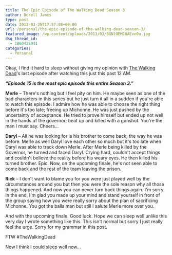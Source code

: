```yaml
---
title: The Epic Episode of The Walking Dead Season 3
author: Dorell James
type: post
date: 2013-03-25T17:57:08+00:00
url: /personal/the-epic-episode-of-the-walking-dead-season-3/
featured_image: /wp-content/uploads/2013/03/BGNlOEMCUAEvn0u.jpg
dsq_thread_id:
  - 1860435941
categories:
  - Personal
---
```


Okay, I find it hard to sleep without giving my opinion with <a href="https://www.facebook.com/TheWalkingDeadAMC?group_id=0" data-hovercard="/ajax/hovercard/page.php?id=110475388978628&extragetparams=%7B%22group_id%22%3A0%7D">The Walking Dead</a>'s last episode after watching this just this past 12 AM.

**_&#8220;Episode 15 is the most epic episode this entire Season 3.&#8221;_**

**Merle** &#8211; There's nothing but I feel pity on him. He maybe seen as one of the bad characters in this series but he just turn it all in a sudden if you're able to watch this episode. I admire how he was able to choose the right thing before it's too late; freeing up Michonne. He was just pushed by the uncertainty of acceptance. He tried to prove himself but ended up not well in the hands of the governor; beat up and killed with a gunshot. You're the man I must say. Cheers&#8230;

**Daryl** &#8211; All he was looking for is his brother to come back; the way he was before. Merle as well Daryl love each other so much but it's too late when Daryl was able to track down Merle. After Merle being killed by the Governor, he turned and faced Daryl. Crying hard, couldn't accept things and couldn't believe the reality before his weary eyes. He then killed his turned brother. Epic. Now, on the upcoming finale, he's not seen able to come back and the rest of the team leaving the prison. <span class="wp-font-emots-emo-unhappy"></span>

**Rick** &#8211; I don't want to blame you for you were just played well by the circumstances around you but then you were the sole reason why all those things happened. And now you can never turn back things again. I'm sorry. In the end, I'm glad you made up your mind and stand yourself in front of the group saying how you were really sorry about the plan of sacrificing Michonne. You got the balls man but still I salute Merle more over you. <span class="wp-font-emots-emo-tongue"></span>

And with the upcoming finale. Good luck. Hope we can sleep well unlike this very day I wrote something like this. This isn't normal but sorry I just really feel the urge. Sorry for my grammar in this post.

FTW #TheWalkingDead

Now I think I could sleep well now&#8230; <span class="wp-font-emots-emo-happy"></span>
